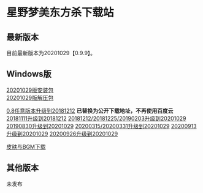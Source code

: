 # 星野梦美东方杀下载站

## 最新版本

目前最新版本为20201029【0.9.9】。

## Windows版

[20201029版安装包](https://touhousatsu-1251389155.cos.ap-shanghai.myqcloud.com/20201029/TouhouSatsu.exe)  
[20201029版解压包](https://touhousatsu-1251389155.cos.ap-shanghai.myqcloud.com/20201029/TouhouSatsu%5Bv0.9.9%5D1029-full.7z)

[0.8任意版本升级到20181212](https://touhousatsu-1251389155.cos.ap-shanghai.myqcloud.com/20181212/TouhouSatsu%5Bv0.9%5D0.8to0.9.7z)  **已替换为公开下载地址，不再使用百度云**  
[20181111升级到20181212](https://touhousatsu-1251389155.cos.ap-shanghai.myqcloud.com/20181212/TouhouSatsu%5Bv0.9%5D1111to1212.7z)
[20181212/20181225/20190203升级到20201029](https://touhousatsu-1251389155.cos.ap-shanghai.myqcloud.com/20201029/TouhouSatsu%5Bv0.9%5D1212to1029.7z)
[20190830升级到20201029](https://touhousatsu-1251389155.cos.ap-shanghai.myqcloud.com/20201029/TouhouSatsu%5Bv0.9%5D0830to1029.7z)
[20200315/20200331升级到20201029](https://touhousatsu-1251389155.cos.ap-shanghai.myqcloud.com/20201029/TouhouSatsu%5Bv0.9%5D0315to1029.7z)
[20200913升级到20201029](https://touhousatsu-1251389155.cos.ap-shanghai.myqcloud.com/20201029/TouhouSatsu%5Bv0.9%5D0913to1029.7z)
[20200926升级到20201029](https://touhousatsu-1251389155.cos.ap-shanghai.myqcloud.com/20201029/TouhouSatsu%5Bv0.9%5D0926to1029.7z)

[皮肤与BGM下载](heroskinAndBgm.md)

## 其他版本

未发布
